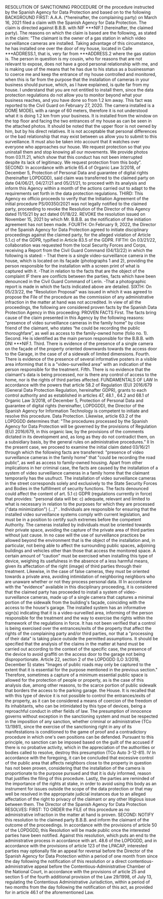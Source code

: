 RESOLUTION OF SANCTIONING PROCEDURE
Of the procedure instructed by the Spanish Agency for Data Protection and based on
to the following
BACKGROUND
FIRST: A.A.A. (\*hereinafter, the complaining party) on March 16, 2021 filed a claim with the Spanish Agency for Data Protection. The claim is directed against B.B.B. with NIF \*\*\*NIF.1 (hereinafter, the claimed party). The reasons on which the claim is based are the following, as stated in the claim: “The claimant is the owner of a gas station in which video surveillance cameras are installed. Taking advantage of this circumstance, he has installed one over the door of my house, located in Calle \*\*\*ADDRESS.1, that is, very far from \*\*\*ADDRESS.2 where the gas station is. The person in question is my cousin, who for reasons that are not relevant to expose, does not have a good personal relationship with me, and is making use of the means that he has due to his status as a businessman to coerce me and keep the entrance of my house controlled and monitored, when this is far from the purpose that the installation of cameras in your business should pursue, which, as I have explained, is quite far from my house. I understand that you are not entitled to install them, since the data protection regulations do not allow you to monitor beyond what your business reaches, and you have done so from 1.2 km away. This fact was reported to the Civil Guard on February 27, 2020. The camera installed is a DOME MODEL with a range of 60 meters, therefore it is not understood what it is doing 1.2 km from your business. It is installed from the window on the top floor and facing the two entrances of my house as can be seen in the attached photos. It should be noted that the upper floor is not owned by him, but by his direct relatives. It is not acceptable that personal differences or the bad relationship that may exist between us allow you to submit to this surveillance. It must also be taken into account that it watches over everyone who approaches our house. We request protection so that you uninstall them and stop knowing all our movements.
We provide photos from 03.11.21, which show that this conduct has not been interrupted despite its lack of legitimacy. We request protection from this body”. SECOND: In accordance with article 65.4 of Organic Law 3/2018, of December 5, Protection of Personal Data and guarantee of digital rights (hereinafter LOPDGDD), said claim was transferred to the claimed party on date 04/06/21, 04/27/21 and 05/21/21, to proceed with its analysis and inform this Agency within a month of the actions carried out to adapt to the requirements set forth in the data protection regulations.
THIRD: This Agency ex officio proceeds to verify that the Initiation Agreement of the initial procedure PS/00350/2021 was not legally notified to the claimed party, proceeding to revoke the Resolution of the Director of this Agency dated 11/15/21 by act dated 01/18/22. REVOKE the resolution issued on November 15, 2021 by which Mr. B.B.B. as the notification of the initiation agreement has not been made. FOURTH: On February 9, 2022, the Director of the Spanish Agency for Data Protection agreed to initiate disciplinary proceedings against the claimed party, for the alleged violation of Article 5.1.c) of the GDPR, typified in Article 83.5 of the GDPR. FIFTH: On 03/21/22, collaboration was requested from the local Security Forces and Corps, receiving a Report from the Civil Guard Command (04/13/22) in which the following is stated: - That there is a single video-surveillance camera in the house, which is located on its façade (photographs 1 and 2), providing the person responsible for the installation with a screen print of what is captured with it.
-That in relation to the facts that are the object of the complaint IF there are conflicts between the parties, facts which have been denounced in the Civil Guard Command of Lerín. -That a photographic report is made in which the facts indicated above are detailed. SIXTH: On 05/23/22, the "Resolution Proposal" was issued in which it was agreed to propose the File of the procedure as the commission of any administrative infraction in the matter at hand was not accredited. In view of all the proceedings, the following are considered proven facts by the Spanish Data Protection Agency in this proceeding: PROVEN FACTS First. The facts bring cause of the claim presented in this Agency by
the following reasons: "presence of video surveillance cameras in the family home" by
close friend of the claimant, who states “he could be recording the public thoroughfare”, as well as access to the family-owned home (folio no. 1). Second. He is identified as the main person responsible for the B.B.B. with DNI \*\*\*NIF.1. Third. There is evidence of the presence of a single camera on the façade of the property oriented downwards towards the access door to the Garage, in the case of
of a sidewalk of limited dimensions. Fourth. There is evidence of the presence of several informative posters in a visible area informing that it is a "video-surveilled area" with an indication of the person responsible for the treatment. Fifth. There is no evidence that the claimant's data is being processed, nor is there any control of access to the home, nor is the rights of third parties affected. FUNDAMENTALS OF LAW
In accordance with the powers that article 58.2 of Regulation (EU) 2016/679 (General Data Protection Regulation, hereinafter GDPR), grants to each control authority and as established in articles 47, 48.1 , 64.2 and 68.1 of Organic Law 3/2018, of December 5, Protection of Personal Data and guarantee of digital rights (hereinafter, LOPDGDD), the Director of the Spanish Agency for Information Technology is competent to initiate and resolve this procedure. Data Protection. Likewise, article 63.2 of the LOPDGDD determines that: "The procedures processed by the Spanish Agency for Data Protection will be governed by the provisions of Regulation (EU) 2016/679, in this organic law, by the provisions of the comments dictated in its development and, as long as they do not contradict them, on a subsidiary basis, by the general rules on administrative procedures.”
II In the present case, we proceed to examine the initial claim dated 03/16/21 through which the following facts are transferred: "presence of video surveillance cameras in the family home" that "could be recording the road public”, as well as access to family-owned housing. Apart from other implications in her criminal case, the facts are caused by the installation of a system of video surveillance cameras in a family home that the claimant temporarily has the usufruct. The installation of video surveillance cameras in the street corresponds solely and exclusively to the State Security Forces and Bodies in the fulfillment of security functions.
The facts denounced could affect the content of art. 5.1 c) GDPR (regulations currently in force) that provides: "personal data will be: c) adequate, relevant and limited to what is necessary in relation to the purposes for which they are processed ("data minimization") (...)" . Individuals are responsible for ensuring that the installed video surveillance systems comply with current legislation, and must be in a position to certify such extremes before the competent Authority.
The cameras installed by individuals must be oriented towards their private space, avoiding the capture of the private area of third parties without just cause. In no case will the use of surveillance practices be allowed beyond the environment that is the object of the installation and, in particular, not being able to affect the surrounding public spaces, adjoining buildings and vehicles other than those that access the monitored space. A certain amount of “caution” must be exercised when installing this type of device, weighing its usefulness in the absence of a less harmful means, given its affectation of the right (image) of third parties through their treatment. Likewise, in the case of false cameras, they must be oriented towards a private area, avoiding intimidation of neighboring neighbors who are unaware whether or not they process personal data. III In accordance with the "evidence" available in this disciplinary proceeding, it is considered that the claimed party has proceeded to install a system
of video-surveillance cameras, made up of a single camera that captures a minimal portion of the sidewalk from the building's façade, coinciding with the access to the house's garage. The installed system has an informative sign(s) indicating that it is a video-surveilled area, informing of the person responsible for the treatment and the way to exercise the rights within the framework of the regulations in force. It has not been verified that a control is being exercised over the entrances/exits of the property that affect the rights of the complaining party and/or third parties, nor that a "processing of their data" is taking place outside the permitted assumptions. It should be specified that the analysis of the claims in the matter at hand must be carried out according to the context of the specific case, the presence of the device to avoid graffiti on the access door to the garage not being disproportionate. Article 22, section 2 of the LOPDGDD (LO 3/2018, December 5) states "Images of public roads may only be captured to the extent that it is essential for the purpose mentioned in the previous section." Therefore, sometimes a capture of a minimum essential public space is allowed for the protection of people or property, as is the case of this analysis due, among other reasons, to the scarce portion of public sidewalk that borders the access to the parking garage. the House. It is recalled that with this type of device it is not possible to control the entrances/exits of the property, as it can be considered a means of coercion of
the freedom of its inhabitants, who can be intimidated by this type of devices, being a reproachful conduct in other fields of law. The presumption of innocence governs without exception in the sanctioning system and must be respected in the imposition of any sanction, whether criminal or administrative (TCo 13/1981), since the exercise of the sanctioning right in any of its manifestations is conditioned to the game of proof and a contradictory procedure in which one's own positions can be defended. Pursuant to this principle, no sanction can be imposed based on the guilt of the accused if there is no probative activity, which in the
appreciation of the authorities or bodies called to resolve, destroy this presumption (TCo Auto 3-12-81).
IV In accordance with the foregoing, it can be concluded that excessive control of the public area that affects neighbors close to the property in question has not been proven, considering that the installation of the camera is proportionate to the purpose pursued and that it is duly informed, reason that justifies the filing of this procedure. Lastly, the parties are reminded of the importance of the rights at stake, in order to avoid using this body as an instrument for issues outside the scope of the data protection or that may well be resolved in the appropriate judicial instances due to an alleged affectation of the right to privacy of the claimant or any other litigious issue between them. The Director of the Spanish Agency for Data Protection RESOLVES: FIRST: TO ORDER the FILE of this procedure as no administrative infraction in the matter at hand is proven. SECOND: NOTIFY this resolution to the claimed party B.B.B. and inform the claimant of the outcome of the proceedings. In accordance with the provisions of article 50 of the LOPDGDD, this Resolution will be made public once the interested parties have been notified. Against this resolution, which puts an end to the administrative process in accordance with art. 48.6 of the LOPDGDD, and in accordance with the provisions of article 123 of the LPACAP, interested parties may optionally file an appeal for reversal before the Director of the Spanish Agency for Data Protection within a period of one month from since the day following the notification of this resolution or a direct contentious-administrative appeal before the Contentious-Administrative Chamber of the National Court, in accordance with the provisions of article 25 and section 5 of the fourth additional provision of the Law 29/1998, of July 13, regulating the Contentious Administrative Jurisdiction, within a period of two months from the day following the notification of this act, as provided for in article 46.1 of the aforementioned Law.
